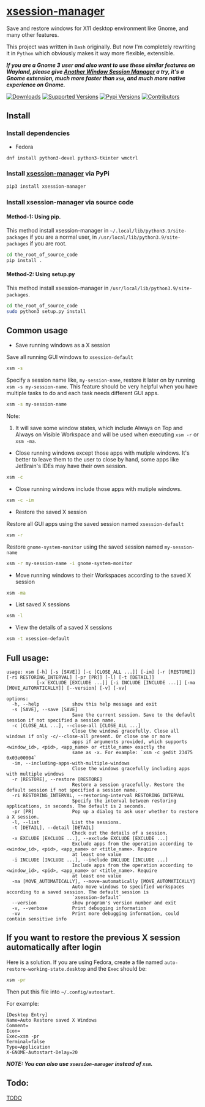 # [xsession-manager](https://github.com/nlpsuge/xsession-manager)

Save and restore windows for X11 desktop environment like Gnome, and many other features.

This project was written in ```Bash``` originally. But now I'm completely rewriting it in ```Python```
which obviously makes it way more flexible, extensible.

***If you are a Gnome 3 user and also want to use these similar features on Wayland, please give [Another Window Session Manager](https://github.com/nlpsuge/gnome-shell-extension-another-window-session-manager) a try, it's a Gnome extension, much more faster than `xsm`, and much more native experience on Gnome.***

[![Downloads](https://pepy.tech/badge/xsession-manager/month)](https://pepy.tech/project/xsession-manager)
[![Supported Versions](https://img.shields.io/pypi/pyversions/xsession-manager.svg)](https://pypi.org/project/xsession-manager)
[![Pypi Versions](https://img.shields.io/pypi/v/xsession-manager.svg)](https://pypi.python.org/pypi/xsession-manager)
[![Contributors](https://img.shields.io/github/contributors/nlpsuge/xsession-manager.svg)](https://github.com/nlpsuge/xsession-manager/graphs/contributors)

## Install
### Install dependencies
+ Fedora
```Bash
dnf install python3-devel python3-tkinter wmctrl
```
### Install [xsession-manager](https://pypi.org/project/xsession-manager) via PyPi
```Bash
pip3 install xsession-manager
```
### Install xsession-manager via source code
#### Method-1: Using pip. 
This method install xsession-manager in `~/.local/lib/python3.9/site-packages` if you are a normal user, in `/usr/local/lib/python3.9/site-packages` if you are root.
```Bash
cd the_root_of_source_code
pip install .
```
#### Method-2: Using setup.py
This method install xsession-manager in `/usr/local/lib/python3.9/site-packages`.
```Bash
cd the_root_of_source_code
sudo python3 setup.py install
```

## Common usage
+ Save running windows as a X session

Save all running GUI windows to `xsession-default`
```Bash
xsm -s
```

Specify a session name like, `my-session-name`, restore it later on by running `xsm -s my-session-name`. This feature should be very helpful when you have multiple tasks to do and each task needs different GUI apps.
```Bash
xsm -s my-session-name
```

Note: 
1. It will save some window states, which include Always on Top and Always on Visible Workspace and will be used when executing `xsm -r` or `xsm -ma`.

+ Close running windows except those apps with mutiple windows. It's better to leave them to the user to close by hand, some apps like JetBrain's IDEs may have their own session. 
```Bash
xsm -c
```
+ Close running windows include those apps with mutiple windows.
```Bash
xsm -c -im
```
+ Restore the saved X session

Restore all GUI apps using the saved session named `xsession-default`
```Bash
xsm -r
```
Restore `gnome-system-monitor` using the saved session named `my-session-name`
```Bash
xsm -r my-session-name -i gnome-system-monitor
```
+ Move running windows to their Workspaces according to the saved X session
```Bash
xsm -ma
```
+ List saved X sessions
```Bash
xsm -l
```
+ View the details of a saved X sessions
```Bash
xsm -t xsession-default
```


## Full usage:

```
usage: xsm [-h] [-s [SAVE]] [-c [CLOSE_ALL ...]] [-im] [-r [RESTORE]] [-ri RESTORING_INTERVAL] [-pr [PR]] [-l] [-t [DETAIL]]
           [-x EXCLUDE [EXCLUDE ...]] [-i INCLUDE [INCLUDE ...]] [-ma [MOVE_AUTOMATICALLY]] [--version] [-v] [-vv]

options:
  -h, --help            show this help message and exit
  -s [SAVE], --save [SAVE]
                        Save the current session. Save to the default session if not specified a session name.
  -c [CLOSE_ALL ...], --close-all [CLOSE_ALL ...]
                        Close the windows gracefully. Close all windows if only -c/--close-all present. Or close one or more
                        apps if arguments provided, which supports <window_id>, <pid>, <app_name> or <title_name> exactly the
                        same as -x. For example: `xsm -c gedit 23475 0x03e00004`
  -im, --including-apps-with-multiple-windows
                        Close the windows gracefully including apps with multiple windows
  -r [RESTORE], --restore [RESTORE]
                        Restore a session gracefully. Restore the default session if not specified a session name.
  -ri RESTORING_INTERVAL, --restoring-interval RESTORING_INTERVAL
                        Specify the interval between restoring applications, in seconds. The default is 2 seconds.
  -pr [PR]              Pop up a dialog to ask user whether to restore a X session.
  -l, --list            List the sessions.
  -t [DETAIL], --detail [DETAIL]
                        Check out the details of a session.
  -x EXCLUDE [EXCLUDE ...], --exclude EXCLUDE [EXCLUDE ...]
                        Exclude apps from the operation according to <window_id>, <pid>, <app_name> or <title_name>. Require
                        at least one value
  -i INCLUDE [INCLUDE ...], --include INCLUDE [INCLUDE ...]
                        Include apps from the operation according to <window_id>, <pid>, <app_name> or <title_name>. Require
                        at least one value
  -ma [MOVE_AUTOMATICALLY], --move-automatically [MOVE_AUTOMATICALLY]
                        Auto move windows to specified workspaces according to a saved session. The default session is
                        `xsession-default`
  --version             show program's version number and exit
  -v, --verbose         Print debugging information
  -vv                   Print more debugging information, could contain sensitive info

```

## If you want to restore the previous X session automatically after login
Here is a solution. If you are using Fedora, create a file named ```auto-restore-working-state.desktop``` and the ```Exec``` should be:
```bash
xsm -pr
```
Then put this file into ```~/.config/autostart```.

For example:
```
[Desktop Entry]
Name=Auto Restore saved X Windows
Comment=
Icon=
Exec=xsm -pr
Terminal=false
Type=Application
X-GNOME-Autostart-Delay=20
```

***NOTE: You can also use ```xsession-manager``` instead of ```xsm```.***

## Todo:
[TODO](https://github.com/nlpsuge/xsession-manager/blob/master/TODO.md)
